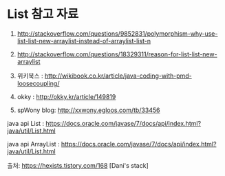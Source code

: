 # List 참고 자료

1) http://stackoverflow.com/questions/9852831/polymorphism-why-use-list-list-new-arraylist-instead-of-arraylist-list-n

2) http://stackoverflow.com/questions/18329311/reason-for-list-list-new-arraylist

3) 위키북스 : http://wikibook.co.kr/article/java-coding-with-pmd-loosecoupling/

1) okky : http://okky.kr/article/149819

2) spWony blog: http://xxwony.egloos.com/tb/33456



java api List : https://docs.oracle.com/javase/7/docs/api/index.html?java/util/List.html

java api ArrayList : https://docs.oracle.com/javase/7/docs/api/index.html?java/util/List.html



출처: https://hexists.tistory.com/168 [Dani's stack]

